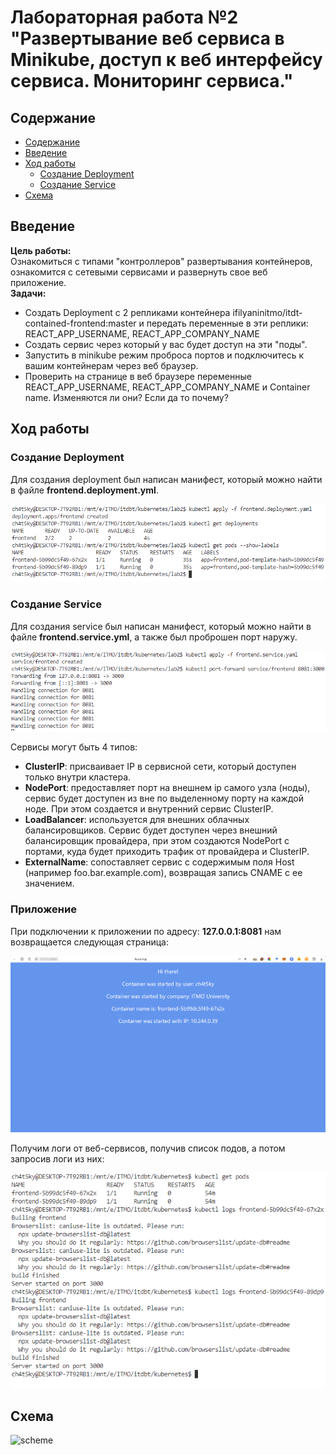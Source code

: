 # Лабораторная работа №2 "Развертывание веб сервиса в Minikube, доступ к веб интерфейсу сервиса. Мониторинг сервиса."

## Содержание

- [Содержание](#содержание)
- [Введение](#введение)
- [Ход работы](#ход-работы)
  - [Создание Deployment](#создание-deployment)
  - [Создание Service](#создание-service)
- [Cхема](#схема)

## Введение

**Цель работы:** \
Ознакомиться с типами "контроллеров" развертывания контейнеров, ознакомится с сетевыми сервисами и развернуть свое веб приложение. \
**Задачи:**

- Создать Deployment с 2 репликами контейнера  ifilyaninitmo/itdt-contained-frontend:master и передать переменные в эти реплики: REACT_APP_USERNAME, REACT_APP_COMPANY_NAME
- Создать сервис через который у вас будет доступ на эти "поды".
- Запустить в minikube режим проброса портов и подключитесь к вашим контейнерам через веб браузер.
- Проверить на странице в веб браузере переменные REACT_APP_USERNAME, REACT_APP_COMPANY_NAME и Container name. Изменяются ли они? Если да то почему?


## Ход работы

### Создание Deployment

Для создания deployment был написан манифест, который можно найти в файле **frontend.deployment.yml**.

![deployment](./img/deployment.png)

### Создание Service

Для создания service был написан манифест, который можно найти в файле **frontend.service.yml**, а также был проброшен порт наружу.

![service](./img/service.png)

Сервисы могут быть 4 типов:

- **ClusterIP**: присваивает IP в сервисной сети, который доступен только внутри кластера.
- **NodePort**: предоставляет порт на внешнем ip самого узла (ноды), сервис будет доступен из вне по выделенному порту на каждой ноде. При этом создается и внутренний сервис ClusterIP.
- **LoadBalancer**: используется для внешних облачных балансировщиков. Сервис будет доступен через внешний балансировщик провайдера, при этом создаются NodePort с портами, куда будет приходить трафик от провайдера и ClusterIP.
- **ExternalName**: cопоставляет сервис с содержимым поля Host (например foo.bar.example.com), возвращая запись CNAME с ее значением.

### Приложение

При подключении к приложении по адресу: **127.0.0.1:8081** нам возвращается следующая страница:

![UI](./img/frontend-1.png)

Получим логи от веб-сервисов, получив список подов, а потом запросив логи из них:

![Logs](./img/logs.png)

## Схема

![scheme](./img/scheme.png)